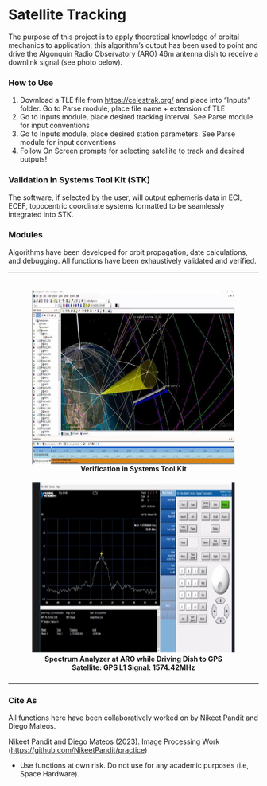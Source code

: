# Satellite Tracking 
The purpose of this project is to apply theoretical knowledge of orbital mechanics to application; this algorithm’s output has been used to point and drive the Algonquin Radio Observatory (ARO) 46m antenna dish to receive a downlink signal (see photo below). 
### How to Use
1.	Download a TLE file from https://celestrak.org/ and place into “Inputs” folder. Go to Parse module, place file name + extension of TLE
2.	Go to Inputs module, place desired tracking interval. See Parse module for input conventions
3.	Go to Inputs module, place desired station parameters. See Parse module for input conventions
4.	Follow On Screen prompts for selecting satellite to track and desired outputs!

### Validation in Systems Tool Kit (STK)
The software, if selected by the user, will output ephemeris data in ECI, ECEF, topocentric coordinate systems formatted to be seamlessly integrated into STK. 
### Modules
Algorithms have been developed for orbit propagation, date calculations, and debugging. All functions have been exhaustively validated and verified. 

--------------------------------------------

<div class="container" style="display: inline-block;">  
  <figure>
  <div style="float: left; padding: 8px;">
    <img src='https://github.com/NikeetPandit/projects/blob/main/Satellite%20Tracking%20Project/functions/IM/read_me_IM.PNG' width="450" height="350" align="center"/>
    <figcaption align="center"><b>Verification in Systems Tool Kit</b></figcaption>
  </div>

  <div style="float: right; padding: 7px;">
    <img src='https://github.com/NikeetPandit/projects/blob/main/Satellite%20Tracking%20Project/functions/IM/read_me_IM_2.PNG' width="450" height="350" align="center"/>
    <figcaption align="center"><b>Spectrum Analyzer at ARO while Driving Dish to GPS Satellite: GPS L1 Signal: 1574.42MHz </b></figcaption>
  </div>
  </figure>
</div>

--------------------------------------------
### Cite As
All functions here have been collaboratively worked on by Nikeet Pandit and Diego Mateos. 

Nikeet Pandit and Diego Mateos (2023). Image Processing Work (https://github.com/NikeetPandit/practice)
* Use functions at own risk. Do not use for any academic purposes (i.e, Space Hardware). 
